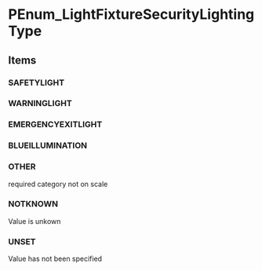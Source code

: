# PEnum_LightFixtureSecurityLightingType

## Items

### SAFETYLIGHT


### WARNINGLIGHT


### EMERGENCYEXITLIGHT


### BLUEILLUMINATION


### OTHER
required category not on scale

### NOTKNOWN
Value is unkown

### UNSET
Value has not been specified
